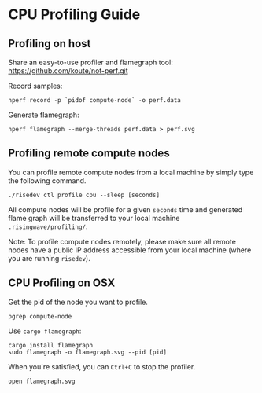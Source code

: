 # CPU Profiling Guide

## Profiling on host
Share an easy-to-use profiler and flamegraph tool: https://github.com/koute/not-perf.git

Record samples:

```shell
nperf record -p `pidof compute-node` -o perf.data
```

Generate flamegraph:

```shell
nperf flamegraph --merge-threads perf.data > perf.svg
```

## Profiling remote compute nodes
You can profile remote compute nodes from a local machine by simply type the following command.
```shell
./risedev ctl profile cpu --sleep [seconds]
```
All compute nodes will be profile for a given `seconds` time and generated flame graph will be transferred to your local machine `.risingwave/profiling/`.

Note: To profile compute nodes remotely, please make sure all remote nodes have a public IP address accessible from your local machine (where you are running `risedev`).

## CPU Profiling on OSX

Get the pid of the node you want to profile.

```shell
pgrep compute-node
```

Use `cargo flamegraph`:
```shell
cargo install flamegraph
sudo flamegraph -o flamegraph.svg --pid [pid]  
```

When you're satisfied, you can `Ctrl+C` to stop the profiler.

```shell
open flamegraph.svg
```
